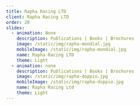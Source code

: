 ```yaml
---
title: Rapha Racing LTD
client: Rapha Racing LTD
order: 20
slides:
  - animation: None
    description: Publications | Books | Brochures
    image: /static/img/rapha-mondial.jpg
    mobileImage: /static/img/rapha-mondial.jpg
    name: Rapha Racing LTD
    theme: Light
  - animation: none
    description: Publications | Books | Brochures
    image: /static/img/rapha-doppio.jpg
    mobileImage: /static/img/rapha-doppio.jpg
    name: Rapha Racing Ltd
    theme: Light
---
```


